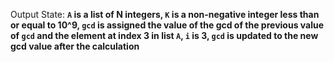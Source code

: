 Output State: **`A` is a list of N integers, `K` is a non-negative integer less than or equal to 10^9, `gcd` is assigned the value of the gcd of the previous value of `gcd` and the element at index 3 in list `A`, `i` is 3, `gcd` is updated to the new gcd value after the calculation**